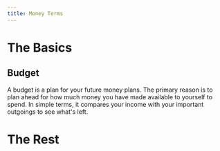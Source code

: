 ```yaml
---
title: Money Terms
---
```


# The Basics

## Budget
A budget is a plan for your future money plans. The primary reason is to plan ahead for how much money you have made available to yourself to spend. In simple terms, it compares your income with your important outgoings to see what's left.


# The Rest
